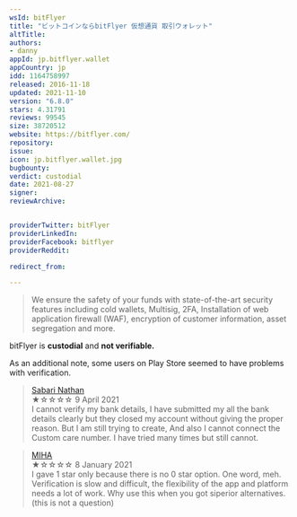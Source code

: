 ```yaml
---
wsId: bitFlyer
title: "ビットコインならbitFlyer 仮想通貨 取引ウォレット"
altTitle: 
authors:
- danny
appId: jp.bitflyer.wallet
appCountry: jp
idd: 1164758997
released: 2016-11-18
updated: 2021-11-10
version: "6.8.0"
stars: 4.31791
reviews: 99545
size: 38720512
website: https://bitflyer.com/
repository: 
issue: 
icon: jp.bitflyer.wallet.jpg
bugbounty: 
verdict: custodial
date: 2021-08-27
signer: 
reviewArchive:


providerTwitter: bitFlyer
providerLinkedIn: 
providerFacebook: bitflyer
providerReddit: 

redirect_from:

---
```


> We ensure the safety of your funds with state-of-the-art security features including cold wallets, Multisig, 2FA, Installation of web application firewall (WAF), encryption of customer information, asset segregation and more.

bitFlyer is **custodial** and **not verifiable.**

As an additional note, some users on Play Store seemed to have problems with verification.

> [Sabari Nathan](https://play.google.com/store/apps/details?id=com.bitflyer.android.bfwallet&reviewId=gp%3AAOqpTOENgSfeAmSBEhWgih3JVV2d1hrztZJcZno8NBByWFLFpGOhiCobomj-P5225_rUUuCNjHSXcS84Dryj)<br>
  ★☆☆☆☆ 9 April 2021<br>
 I cannot verify my bank details, I have submitted my all the bank details clearly but they closed my account without giving the proper reason. But I am still trying to create, And also I cannot connect the Custom care number. I have tried many times but still cannot.

> [MIHA](https://play.google.com/store/apps/details?id=com.bitflyer.android.bfwallet&reviewId=gp%3AAOqpTOFNSD8G9xwD2h08Lg_vozj5PMBAl0qPccZR504AqzOQNeKYiR5mOpCIWeW5SbmG16p6Vz9MhnnXy4dp)
<br>★☆☆☆☆ 8 January 2021<br>
I gave 1 star only because there is no 0 star option. One word, meh. Verification is slow and difficult, the flexibility of the app and platform needs a lot of work. Why use this when you got siperior alternatives. (this is not a question)

